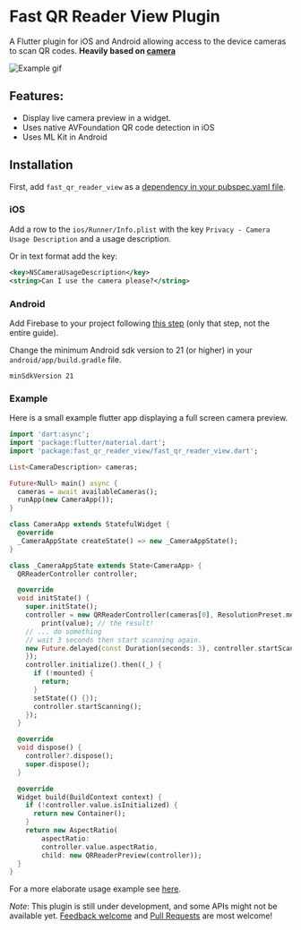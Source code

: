 # Fast QR Reader View Plugin

A Flutter plugin for iOS and Android allowing access to the device cameras to scan QR codes. **Heavily based on [camera](https://pub.dartlang.org/packages/camera)**

![Example gif](https://raw.githubusercontent.com/facundomedica/fast_qr_reader_view/master/example.gif)



## Features:

* Display live camera preview in a widget.
* Uses native AVFoundation QR code detection in iOS
* Uses ML Kit in Android

## Installation

First, add `fast_qr_reader_view` as a [dependency in your pubspec.yaml file](https://flutter.io/using-packages/).

### iOS

Add a row to the `ios/Runner/Info.plist` with the key `Privacy - Camera Usage Description` and a usage description.

Or in text format add the key:

```xml
<key>NSCameraUsageDescription</key>
<string>Can I use the camera please?</string>
```

### Android

Add Firebase to your project following [this step](https://codelabs.developers.google.com/codelabs/flutter-firebase/#5) (only that step, not the entire guide).

Change the minimum Android sdk version to 21 (or higher) in your `android/app/build.gradle` file.

```
minSdkVersion 21
```

### Example

Here is a small example flutter app displaying a full screen camera preview.

```dart
import 'dart:async';
import 'package:flutter/material.dart';
import 'package:fast_qr_reader_view/fast_qr_reader_view.dart';

List<CameraDescription> cameras;

Future<Null> main() async {
  cameras = await availableCameras();
  runApp(new CameraApp());
}

class CameraApp extends StatefulWidget {
  @override
  _CameraAppState createState() => new _CameraAppState();
}

class _CameraAppState extends State<CameraApp> {
  QRReaderController controller;

  @override
  void initState() {
    super.initState();
    controller = new QRReaderController(cameras[0], ResolutionPreset.medium, (dynamic value){
        print(value); // the result!
    // ... do something
    // wait 3 seconds then start scanning again.
    new Future.delayed(const Duration(seconds: 3), controller.startScanning);
    });
    controller.initialize().then((_) {
      if (!mounted) {
        return;
      }
      setState(() {});
      controller.startScanning();
    });
  }

  @override
  void dispose() {
    controller?.dispose();
    super.dispose();
  }

  @override
  Widget build(BuildContext context) {
    if (!controller.value.isInitialized) {
      return new Container();
    }
    return new AspectRatio(
        aspectRatio:
        controller.value.aspectRatio,
        child: new QRReaderPreview(controller));
  }
}
```

For a more elaborate usage example see [here](https://github.com/facundomedica/fast_qr_reader_view/tree/master/example).

*Note*: This plugin is still under development, and some APIs might not be available yet.
[Feedback welcome](https://github.com/facundomedica/fast_qr_reader_view/issues) and
[Pull Requests](https://github.com/facundomedica/fast_qr_reader_view/pulls) are most welcome!
